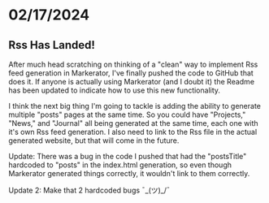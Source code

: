 # 02/17/2024

## Rss Has Landed!

After much head scratching on thinking of a "clean" way to implement Rss feed generation in Markerator, I've finally pushed the code to GitHub that does it. If anyone is actually using Markerator (and I doubt it) the Readme has been updated to indicate how to use this new functionality.

I think the next big thing I'm going to tackle is adding the ability to generate multiple "posts" pages at the same time. So you could have "Projects," "News," and "Journal" all being generated at the same time, each one with it's own Rss feed generation. I also need to link to the Rss file in the actual generated website, but that will come in the future. 

Update: There was a bug in the code I pushed that had the "postsTitle" hardcoded to "posts" in the index.html generation, so even though Markerator generated things correctly, it wouldn't link to them correctly. 

Update 2: Make that 2 hardcoded bugs ¯\_(ツ)_/¯
